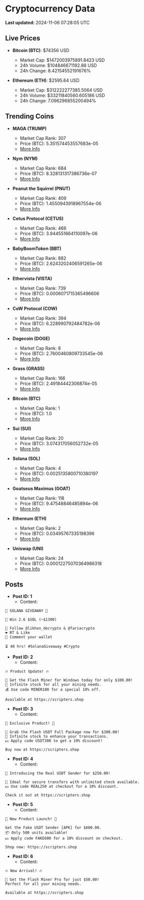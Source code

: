 # Cryptocurrency Data

**Last updated:** 2024-11-06 07:28:05 UTC

## Live Prices
- **Bitcoin (BTC)**: $74356 USD
  - Market Cap: $1472003975891.8423 USD
  - 24h Volume: $104846671192.88 USD
  - 24h Change: 8.42154552191676%

- **Ethereum (ETH)**: $2595.64 USD
  - Market Cap: $312222277385.5064 USD
  - 24h Volume: $33211840560.605186 USD
  - 24h Change: 7.096296855200494%

## Trending Coins
- **MAGA (TRUMP)**
  - Market Cap Rank: 307
  - Price (BTC): 5.351574453557683e-05
  - [More Info](https://www.coingecko.com/en/coins/maga)

- **Nym (NYM)**
  - Market Cap Rank: 684
  - Price (BTC): 8.328131317386736e-07
  - [More Info](https://www.coingecko.com/en/coins/nym)

- **Peanut the Squirrel (PNUT)**
  - Market Cap Rank: 409
  - Price (BTC): 1.4550943918967554e-06
  - [More Info](https://www.coingecko.com/en/coins/peanut-the-squirrel)

- **Cetus Protocol (CETUS)**
  - Market Cap Rank: 466
  - Price (BTC): 3.944551664110097e-06
  - [More Info](https://www.coingecko.com/en/coins/cetus-protocol)

- **BabyBoomToken (BBT)**
  - Market Cap Rank: 882
  - Price (BTC): 2.6243202406591265e-06
  - [More Info](https://www.coingecko.com/en/coins/babyboomtoken)

- **Ethervista (VISTA)**
  - Market Cap Rank: 739
  - Price (BTC): 0.0006071715365496606
  - [More Info](https://www.coingecko.com/en/coins/ethervista)

- **CoW Protocol (COW)**
  - Market Cap Rank: 394
  - Price (BTC): 6.228990792484782e-06
  - [More Info](https://www.coingecko.com/en/coins/cow-protocol)

- **Dogecoin (DOGE)**
  - Market Cap Rank: 8
  - Price (BTC): 2.7600460809733545e-06
  - [More Info](https://www.coingecko.com/en/coins/dogecoin)

- **Grass (GRASS)**
  - Market Cap Rank: 166
  - Price (BTC): 2.49184442306874e-05
  - [More Info](https://www.coingecko.com/en/coins/grass)

- **Bitcoin (BTC)**
  - Market Cap Rank: 1
  - Price (BTC): 1.0
  - [More Info](https://www.coingecko.com/en/coins/bitcoin)

- **Sui (SUI)**
  - Market Cap Rank: 20
  - Price (BTC): 3.074317056052732e-05
  - [More Info](https://www.coingecko.com/en/coins/sui)

- **Solana (SOL)**
  - Market Cap Rank: 4
  - Price (BTC): 0.0025135800710380197
  - [More Info](https://www.coingecko.com/en/coins/solana)

- **Goatseus Maximus (GOAT)**
  - Market Cap Rank: 118
  - Price (BTC): 9.47548846485894e-06
  - [More Info](https://www.coingecko.com/en/coins/goatseus-maximus)

- **Ethereum (ETH)**
  - Market Cap Rank: 2
  - Price (BTC): 0.03495767335198396
  - [More Info](https://www.coingecko.com/en/coins/ethereum)

- **Uniswap (UNI)**
  - Market Cap Rank: 24
  - Price (BTC): 0.00012275070364986318
  - [More Info](https://www.coingecko.com/en/coins/uniswap)

## Posts
- **Post ID: 1**
  - Content:
```
🚀 SOLANA GIVEAWAY 🚀

🎁 Win 2.6 $SOL (~$1300)

🤝 Follow @likhon_decrypto & @fariacrypto
❤️ RT & Like
💬 Comment your wallet

⏳ 48 hrs! #SolanaGiveaway #Crypto
```

- **Post ID: 2**
  - Content:
```
🔥 Product Update! 🔥

🚀 Get the Flash Miner for Windows today for only $100.00!
🔋 Infinite stock for all your mining needs.
💰 Use code MINER100 for a special 10% off.

Available at https://scripters.shop
```

- **Post ID: 3**
  - Content:
```
🎁 Exclusive Product! 🎁

💸 Grab the Flash USDT Full Package now for $300.00!
🎉 Infinite stock to enhance your transactions.
💵 Apply code USDT300 to get a 10% discount!

Buy now at https://scripters.shop
```

- **Post ID: 4**
  - Content:
```
💎 Introducing the Real USDT Sender for $250.00!

💼 Ideal for secure transfers with unlimited stock available.
💵 Use code REAL250 at checkout for a 10% discount.

Check it out at https://scripters.shop
```

- **Post ID: 5**
  - Content:
```
🚀 New Product Launch! 🚀

Get the Fake USDT Sender [APK] for $600.00.
📦 Only 500 units available!
💵 Apply code FAKE600 for a 10% discount on checkout.

Shop now: https://scripters.shop
```

- **Post ID: 6**
  - Content:
```
🔥 New Arrival! 🔥

💸 Get the Flash Miner Pro for just $50.00!
Perfect for all your mining needs.

Available at https://scripters.shop
```

